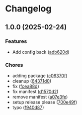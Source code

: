 # Changelog

## 1.0.0 (2025-02-24)


### Features

* Add config back ([adb620d](https://github.com/sdaconceicao/release-please/commit/adb620d18631add56b015bc314429b5bab597010))


### Chores

* adding package ([c06370f](https://github.com/sdaconceicao/release-please/commit/c06370f58224d6dbffae92c5268efdae82f658c8))
* cleanup ([64371d0](https://github.com/sdaconceicao/release-please/commit/64371d0f756c4b86eb3a3ce2337d56e8642bf5f4))
* fix ([fcea88d](https://github.com/sdaconceicao/release-please/commit/fcea88d686caf348bc750c82591ca473f7785db1))
* fix manifest ([d1570d2](https://github.com/sdaconceicao/release-please/commit/d1570d2fc19c10354027ec919326fda286022157))
* remove manifest ([a07e3fe](https://github.com/sdaconceicao/release-please/commit/a07e3fe7faba5864dcb24d8159ebad5a98715eb9))
* setup release please ([700e49f](https://github.com/sdaconceicao/release-please/commit/700e49faaef56f552aecca2b030828bce27c6c21))
* typo ([f940d87](https://github.com/sdaconceicao/release-please/commit/f940d8734f2f585ecae4e57203452414ac3ae297))
